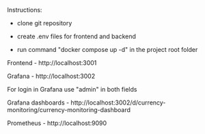 Instructions:

- clone git repository

- create .env files for frontend and backend

- run command "docker compose up -d" in the project root folder

Frontend - http://localhost:3001 

Grafana - http://localhost:3002

For login in Grafana use "admin" in both fields

Grafana dashboards - http://localhost:3002/d/currency-monitoring/currency-monitoring-dashboard

Prometheus - http://localhost:9090